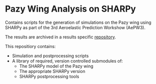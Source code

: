 # Pazy Wing Analysis on SHARPy

Contains scripts for the generation of simulations on the Pazy wing using SHARPy as part of the 3rd Aeroelastic Prediction Workshow (AePW3).

The results are archived in a results specific [repository](http://github.com/ngoiz/pazy-aepw3-results).

This repositiory contains:
  * Simulation and postprocessing scripts
  * A library of required, version controlled submodules of:
      * The SHARPy model of the Pazy wing
      * The appropriate SHARPy version
      * SHARPy postprocessing tools
      
      